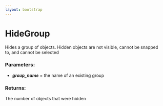 ```yaml
---
layout: bootstrap
---
```


# HideGroup

Hides a group of objects. Hidden objects are not visible, cannot be
        snapped to, and cannot be selected
          

### Parameters:

- ***group_name*** = the name of an existing group
        

### Returns:


The number of objects that were hidden
        


